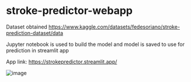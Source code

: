 # stroke-predictor-webapp

Dataset obtained https://www.kaggle.com/datasets/fedesoriano/stroke-prediction-dataset/data

Jupyter notebook is used to build the model and model is saved to use for prediction in streamlit app

App link: https://strokepredictor.streamlit.app/

![image](https://github.com/kunaltibe/stroke-predictor-webapp/assets/62512570/03fd78b7-264b-4839-b4a1-95cc57b745e3)

